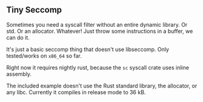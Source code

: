 Tiny Seccomp
-------------

Sometimes you need a syscall filter without an entire dynamic library. Or std. Or an allocator. Whatever! Just throw some instructions in a buffer, we can do it.

It's just a basic seccomp thing that doesn't use libseccomp. Only tested/works on `x86_64` so far.

Right now it requires nightly rust, because the `sc` syscall crate uses inline assembly.

The included example doesn't use the Rust standard library, the allocator, or any libc. Currently it compiles in release mode to 36 kB.
